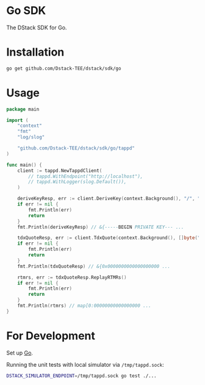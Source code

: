 # Go SDK

The DStack SDK for Go.

# Installation

```bash
go get github.com/Dstack-TEE/dstack/sdk/go
```

# Usage

```go
package main

import (
	"context"
	"fmt"
	"log/slog"

	"github.com/Dstack-TEE/dstack/sdk/go/tappd"
)

func main() {
	client := tappd.NewTappdClient(
		// tappd.WithEndpoint("http://localhost"),
		// tappd.WithLogger(slog.Default()),
	)

	deriveKeyResp, err := client.DeriveKey(context.Background(), "/", "test", nil)
	if err != nil {
		fmt.Println(err)
		return
	}
	fmt.Println(deriveKeyResp) // &{-----BEGIN PRIVATE KEY--- ...

	tdxQuoteResp, err := client.TdxQuote(context.Background(), []byte("test"), tappd.SHA256)
	if err != nil {
		fmt.Println(err)
		return
	}
	fmt.Println(tdxQuoteResp) // &{0x0000000000000000000 ...

	rtmrs, err := tdxQuoteResp.ReplayRTMRs()
	if err != nil {
		fmt.Println(err)
		return
	}
	fmt.Println(rtmrs) // map[0:00000000000000000 ...
}
```

# For Development

Set up [Go](https://go.dev/doc/install).

Running the unit tests with local simulator via `/tmp/tappd.sock`:

```bash
DSTACK_SIMULATOR_ENDPOINT=/tmp/tappd.sock go test ./...
```
